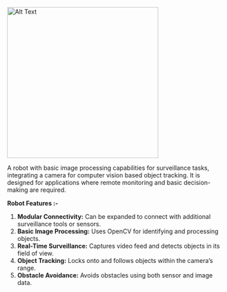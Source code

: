 <img src="https://github.com/user-attachments/assets/bc5e3e69-9802-47b2-bd1a-557c24e0c20f" alt="Alt Text" width="350" height="350">

A robot with basic image processing capabilities for surveillance tasks, integrating a camera for computer vision based object tracking. It is designed for applications where remote monitoring and basic decision-making are required.

**Robot Features :-**
1. **Modular Connectivity:** Can be expanded to connect with additional surveillance tools or sensors. 
2. **Basic Image Processing:** Uses OpenCV for identifying and processing objects.
3. **Real-Time Surveillance:** Captures video feed and detects objects in its field of view.
4. **Object Tracking:** Locks onto and follows objects within the camera’s range.
5. **Obstacle Avoidance:** Avoids obstacles using both sensor and image data.
